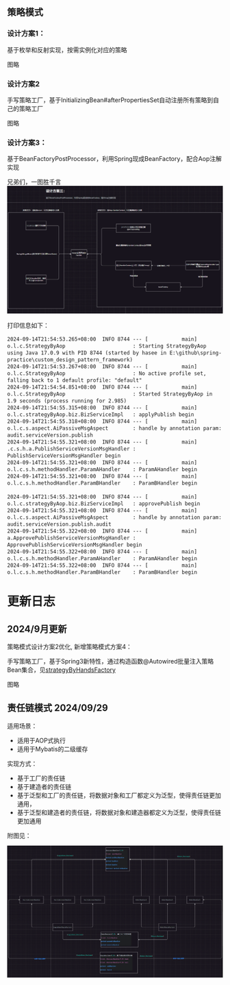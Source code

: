 ## 策略模式
### 设计方案1：
基于枚举和反射实现，按需实例化对应的策略

图略
### 设计方案2
手写策略工厂，基于InitializingBean#afterPropertiesSet自动注册所有策略到自己的策略工厂

图略
### 设计方案3：
基于BeanFactoryPostProcessor，利用Spring现成BeanFactory，配合Aop注解实现

兄弟们，一图胜千言
![img.png](../custom_design_pattern_framework/pic/strategy.png)

打印信息如下：
```shell
2024-09-14T21:54:53.265+08:00  INFO 8744 --- [           main] o.l.c.StrategyByAop                      : Starting StrategyByAop using Java 17.0.9 with PID 8744 (started by hasee in E:\github\spring-practice\custom_design_pattern_framework)
2024-09-14T21:54:53.267+08:00  INFO 8744 --- [           main] o.l.c.StrategyByAop                      : No active profile set, falling back to 1 default profile: "default"
2024-09-14T21:54:54.851+08:00  INFO 8744 --- [           main] o.l.c.StrategyByAop                      : Started StrategyByAop in 1.9 seconds (process running for 2.985)
2024-09-14T21:54:55.315+08:00  INFO 8744 --- [           main] o.l.c.strategyByAop.biz.BizServiceImpl   : applyPublish begin
2024-09-14T21:54:55.318+08:00  INFO 8744 --- [           main] o.l.c.s.aspect.AiPassiveMsgAspect        : handle by annotation param: audit.serviceVersion.publish
2024-09-14T21:54:55.321+08:00  INFO 8744 --- [           main] .c.s.h.a.PublishServiceVersionMsgHandler : PublishServiceVersionMsgHandler begin
2024-09-14T21:54:55.321+08:00  INFO 8744 --- [           main] o.l.c.s.h.methodHandler.ParamAHandler    : ParamAHandler begin
2024-09-14T21:54:55.321+08:00  INFO 8744 --- [           main] o.l.c.s.h.methodHandler.ParamBHandler    : ParamBHandler begin

2024-09-14T21:54:55.321+08:00  INFO 8744 --- [           main] o.l.c.strategyByAop.biz.BizServiceImpl   : approvePublish begin
2024-09-14T21:54:55.321+08:00  INFO 8744 --- [           main] o.l.c.s.aspect.AiPassiveMsgAspect        : handle by annotation param: audit.serviceVersion.publish.audit
2024-09-14T21:54:55.322+08:00  INFO 8744 --- [           main] a.ApprovePublishServiceVersionMsgHandler : ApprovePublishServiceVersionMsgHandler begin
2024-09-14T21:54:55.322+08:00  INFO 8744 --- [           main] o.l.c.s.h.methodHandler.ParamAHandler    : ParamAHandler begin
2024-09-14T21:54:55.322+08:00  INFO 8744 --- [           main] o.l.c.s.h.methodHandler.ParamBHandler    : ParamBHandler begin
```

# 更新日志
## 2024/9月更新

策略模式设计方案2优化, 新增策略模式方案4：

手写策略工厂，基于Spring3新特性，通过构造函数@Autowired批量注入策略Bean集合，见[strategyByHandsFactory](custom_design_pattern_framework%2Fsrc%2Fmain%2Fjava%2Forg%2Flyflexi%2Fcustom_design_pattern_framework%2FstrategyByHandsFactory)

图略

## 责任链模式 2024/09/29
适用场景：
- 适用于AOP式执行
- 适用于Mybatis的二级缓存

实现方式：
- 基于工厂的责任链
- 基于建造者的责任链
- 基于泛型和工厂的责任链，将数据对象和工厂都定义为泛型，使得责任链更加通用，
- 基于泛型和建造者的责任链，将数据对象和建造器都定义为泛型，使得责任链更加通用

附图见：

![responsibilityChain.png](pic/responsibilityChain.png)